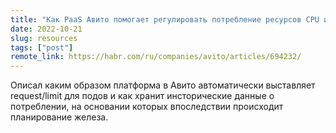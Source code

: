 ```yaml
---
title: "Как PaaS Авито помогает регулировать потребление ресурсов CPU и RAM"
date: 2022-10-21
slug: resources
tags: ["post"]
remote_link: https://habr.com/ru/companies/avito/articles/694232/
---
```


Описал каким образом платформа в Авито автоматически выставляет request/limit для подов и как хранит
инсторические данные о потреблении, на основании которых впоследствии происходит планирование железа.
